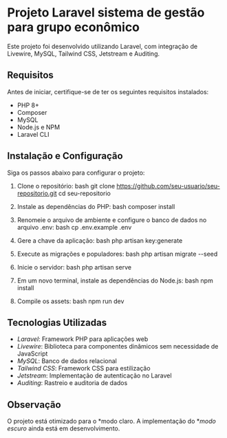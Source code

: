 # Projeto Laravel sistema de gestão para  grupo econômico

Este projeto foi desenvolvido utilizando Laravel, com integração de Livewire, MySQL, Tailwind CSS, Jetstream e Auditing.

## Requisitos
Antes de iniciar, certifique-se de ter os seguintes requisitos instalados:
- PHP 8+
- Composer
- MySQL
- Node.js e NPM
- Laravel CLI

## Instalação e Configuração
Siga os passos abaixo para configurar o projeto:

1. Clone o repositório:
   bash
   git clone https://github.com/seu-usuario/seu-repositorio.git
   cd seu-repositorio
   

2. Instale as dependências do PHP:
   bash
   composer install
   

3. Renomeie o arquivo de ambiente e configure o banco de dados no arquivo .env:
   bash
   cp .env.example .env
   

4. Gere a chave da aplicação:
   bash
   php artisan key:generate
   

5. Execute as migrações e populadores:
   bash
   php artisan migrate --seed
   

6. Inicie o servidor:
   bash
   php artisan serve
   

7. Em um novo terminal, instale as dependências do Node.js:
   bash
   npm install
   

8. Compile os assets:
   bash
   npm run dev
   

## Tecnologias Utilizadas
- *Laravel*: Framework PHP para aplicações web
- *Livewire*: Biblioteca para componentes dinâmicos sem necessidade de JavaScript
- *MySQL*: Banco de dados relacional
- *Tailwind CSS*: Framework CSS para estilização
- *Jetstream*: Implementação de autenticação no Laravel
- *Auditing*: Rastreio e auditoria de dados

## Observação
O projeto está otimizado para o *modo claro. A implementação do **modo escuro* ainda está em desenvolvimento.
